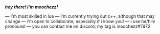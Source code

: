 ***hey there! i'm moochezz!***

 — i'm most skilled in lua
 — i'm currently trying out c++, although that may change
 — i'm open to collaborate, especially if i know you!
 — i use he/him pronouns!
 — you can contact me on discord; my tag is moochezz#7972
